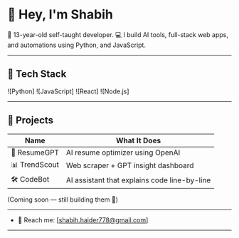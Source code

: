 # 👋 Hey, I'm Shabih

🎯 13-year-old self-taught developer.
💻 I build AI tools, full-stack web apps, and automations using Python, and JavaScript.  


---

## 🧠 Tech Stack
![Python]
![JavaScript]
![React]
![Node.js]


---

## 🚀 Projects
| Name | What It Does |
|------|---------------|
| 🔧 ResumeGPT | AI resume optimizer using OpenAI |
| 📊 TrendScout | Web scraper + GPT insight dashboard |
| 🛠️ CodeBot | AI assistant that explains code line-by-line |

(Coming soon — still building them 👷)

---

- 📧 Reach me: [shabih.haider778@gmail.com]

---

